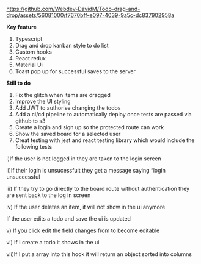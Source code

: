 
https://github.com/Webdev-DavidM/Todo-drag-and-drop/assets/56081000/f7670bff-e097-4039-9a5c-dc837902958a

**Key feature**

1) Typescript
2) Drag and drop kanban style to do list
3) Custom hooks
4) React redux
5) Material Ui
6) Toast pop up for successful saves to the server

**Still to do**
1) Fix the glitch when items are dragged
2) Improve the UI styling
3) Add JWT to authorise changing the todos
4) Add a ci/cd pipeline to automatically deploy once tests are passed via github to s3
5) Create a login and sign up so the protected route can work
6) Show the saved board for a selected user
7) Creat testing with jest and react testing library which would include the following tests
   
i)If the user is not logged in they are taken to the login screen

ii)If their login is unsucessfult they get a message saying “login unsuccessful

iii) If they try to go directly to the board route without authentication they are sent back to the log in screen

iv) If the user deletes an item, it will not show in the ui anymore

If the user edits a todo and save the ui is updated 

v) If you click edit the field changes from to become editable

vi) If I create a todo it shows in the ui

vii)If I put a array into this hook it will return an object sorted into columns






